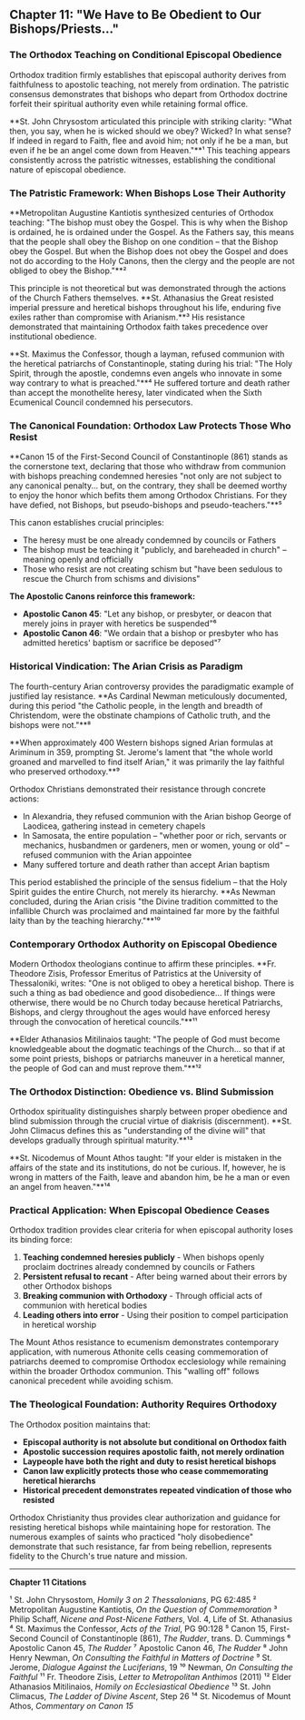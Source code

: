 ## Chapter 11: "We Have to Be Obedient to Our Bishops/Priests..."

### The Orthodox Teaching on Conditional Episcopal Obedience

Orthodox tradition firmly establishes that episcopal authority derives from faithfulness to apostolic teaching, not merely from ordination. The patristic consensus demonstrates that bishops who depart from Orthodox doctrine forfeit their spiritual authority even while retaining formal office.

**St. John Chrysostom articulated this principle with striking clarity: "What then, you say, when he is wicked should we obey? Wicked? In what sense? If indeed in regard to Faith, flee and avoid him; not only if he be a man, but even if he be an angel come down from Heaven."**¹ This teaching appears consistently across the patristic witnesses, establishing the conditional nature of episcopal obedience.

### The Patristic Framework: When Bishops Lose Their Authority

**Metropolitan Augustine Kantiotis synthesized centuries of Orthodox teaching: "The bishop must obey the Gospel. This is why when the Bishop is ordained, he is ordained under the Gospel. As the Fathers say, this means that the people shall obey the Bishop on one condition – that the Bishop obey the Gospel. But when the Bishop does not obey the Gospel and does not do according to the Holy Canons, then the clergy and the people are not obliged to obey the Bishop."**²

This principle is not theoretical but was demonstrated through the actions of the Church Fathers themselves. **St. Athanasius the Great resisted imperial pressure and heretical bishops throughout his life, enduring five exiles rather than compromise with Arianism.**³ His resistance demonstrated that maintaining Orthodox faith takes precedence over institutional obedience.

**St. Maximus the Confessor, though a layman, refused communion with the heretical patriarchs of Constantinople, stating during his trial: "The Holy Spirit, through the apostle, condemns even angels who innovate in some way contrary to what is preached."**⁴ He suffered torture and death rather than accept the monothelite heresy, later vindicated when the Sixth Ecumenical Council condemned his persecutors.

### The Canonical Foundation: Orthodox Law Protects Those Who Resist

**Canon 15 of the First-Second Council of Constantinople (861) stands as the cornerstone text, declaring that those who withdraw from communion with bishops preaching condemned heresies "not only are not subject to any canonical penalty... but, on the contrary, they shall be deemed worthy to enjoy the honor which befits them among Orthodox Christians. For they have defied, not Bishops, but pseudo-bishops and pseudo-teachers."**⁵

This canon establishes crucial principles:
- The heresy must be one already condemned by councils or Fathers
- The bishop must be teaching it "publicly, and bareheaded in church" – meaning openly and officially
- Those who resist are not creating schism but "have been sedulous to rescue the Church from schisms and divisions"

**The Apostolic Canons reinforce this framework:**
- **Apostolic Canon 45**: "Let any bishop, or presbyter, or deacon that merely joins in prayer with heretics be suspended"⁶
- **Apostolic Canon 46**: "We ordain that a bishop or presbyter who has admitted heretics' baptism or sacrifice be deposed"⁷

### Historical Vindication: The Arian Crisis as Paradigm

The fourth-century Arian controversy provides the paradigmatic example of justified lay resistance. **As Cardinal Newman meticulously documented, during this period "the Catholic people, in the length and breadth of Christendom, were the obstinate champions of Catholic truth, and the bishops were not."**⁸ 

**When approximately 400 Western bishops signed Arian formulas at Ariminum in 359, prompting St. Jerome's lament that "the whole world groaned and marvelled to find itself Arian," it was primarily the lay faithful who preserved orthodoxy.**⁹

Orthodox Christians demonstrated their resistance through concrete actions:
- In Alexandria, they refused communion with the Arian bishop George of Laodicea, gathering instead in cemetery chapels
- In Samosata, the entire population – "whether poor or rich, servants or mechanics, husbandmen or gardeners, men or women, young or old" – refused communion with the Arian appointee
- Many suffered torture and death rather than accept Arian baptism

This period established the principle of the sensus fidelium – that the Holy Spirit guides the entire Church, not merely its hierarchy. **As Newman concluded, during the Arian crisis "the Divine tradition committed to the infallible Church was proclaimed and maintained far more by the faithful laity than by the teaching hierarchy."**¹⁰

### Contemporary Orthodox Authority on Episcopal Obedience

Modern Orthodox theologians continue to affirm these principles. **Fr. Theodore Zisis, Professor Emeritus of Patristics at the University of Thessaloniki, writes: "One is not obliged to obey a heretical bishop. There is such a thing as bad obedience and good disobedience... If things were otherwise, there would be no Church today because heretical Patriarchs, Bishops, and clergy throughout the ages would have enforced heresy through the convocation of heretical councils."**¹¹

**Elder Athanasios Mitilinaios taught: "The people of God must become knowledgeable about the dogmatic teachings of the Church... so that if at some point priests, bishops or patriarchs maneuver in a heretical manner, the people of God can and must reprove them."**¹²

### The Orthodox Distinction: Obedience vs. Blind Submission

Orthodox spirituality distinguishes sharply between proper obedience and blind submission through the crucial virtue of diakrisis (discernment). **St. John Climacus defines this as "understanding of the divine will" that develops gradually through spiritual maturity.**¹³

**St. Nicodemus of Mount Athos taught: "If your elder is mistaken in the affairs of the state and its institutions, do not be curious. If, however, he is wrong in matters of the Faith, leave and abandon him, be he a man or even an angel from heaven."**¹⁴

### Practical Application: When Episcopal Obedience Ceases

Orthodox tradition provides clear criteria for when episcopal authority loses its binding force:

1. **Teaching condemned heresies publicly** - When bishops openly proclaim doctrines already condemned by councils or Fathers
2. **Persistent refusal to recant** - After being warned about their errors by other Orthodox bishops
3. **Breaking communion with Orthodoxy** - Through official acts of communion with heretical bodies
4. **Leading others into error** - Using their position to compel participation in heretical worship

The Mount Athos resistance to ecumenism demonstrates contemporary application, with numerous Athonite cells ceasing commemoration of patriarchs deemed to compromise Orthodox ecclesiology while remaining within the broader Orthodox communion. This "walling off" follows canonical precedent while avoiding schism.

### The Theological Foundation: Authority Requires Orthodoxy

The Orthodox position maintains that:
- **Episcopal authority is not absolute but conditional on Orthodox faith**
- **Apostolic succession requires apostolic faith, not merely ordination**
- **Laypeople have both the right and duty to resist heretical bishops**
- **Canon law explicitly protects those who cease commemorating heretical hierarchs**
- **Historical precedent demonstrates repeated vindication of those who resisted**

Orthodox Christianity thus provides clear authorization and guidance for resisting heretical bishops while maintaining hope for restoration. The numerous examples of saints who practiced "holy disobedience" demonstrate that such resistance, far from being rebellion, represents fidelity to the Church's true nature and mission.

---

**Chapter 11 Citations**

¹ St. John Chrysostom, *Homily 3 on 2 Thessalonians*, PG 62:485
² Metropolitan Augustine Kantiotis, *On the Question of Commemoration*
³ Philip Schaff, *Nicene and Post-Nicene Fathers*, Vol. 4, Life of St. Athanasius
⁴ St. Maximus the Confessor, *Acts of the Trial*, PG 90:128
⁵ Canon 15, First-Second Council of Constantinople (861), *The Rudder*, trans. D. Cummings
⁶ Apostolic Canon 45, *The Rudder*
⁷ Apostolic Canon 46, *The Rudder*
⁸ John Henry Newman, *On Consulting the Faithful in Matters of Doctrine*
⁹ St. Jerome, *Dialogue Against the Luciferians*, 19
¹⁰ Newman, *On Consulting the Faithful*
¹¹ Fr. Theodore Zisis, *Letter to Metropolitan Anthimos* (2011)
¹² Elder Athanasios Mitilinaios, *Homily on Ecclesiastical Obedience*
¹³ St. John Climacus, *The Ladder of Divine Ascent*, Step 26
¹⁴ St. Nicodemus of Mount Athos, *Commentary on Canon 15*